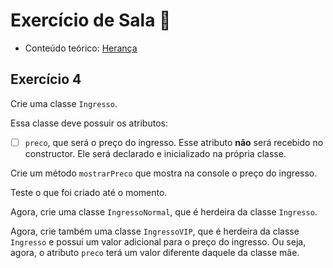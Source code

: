 # Exercício de Sala 🏫  

- Conteúdo teórico: 
[Herança](../../../6.%20Introdu%C3%A7%C3%A3o%20%C3%A0%20Orienta%C3%A7%C3%A3o%20a%20Objeto%20II/6.1%20-%20Heran%C3%A7a.md)

## Exercício 4

Crie uma classe `Ingresso`.

Essa classe deve possuir os atributos:
- [ ] `preco`, que será o preço do ingresso. Esse atributo **não** será recebido no constructor. Ele será declarado e inicializado na própria classe.

Crie um método `mostrarPreco` que mostra na console o preço do ingresso.

Teste o que foi criado até o momento.

Agora, crie uma classe `IngressoNormal`, que é herdeira da classe `Ingresso`.

Agora, crie também uma classe `IngressoVIP`, que é herdeira da classe `Ingresso` e possui um valor adicional para o preço do ingresso. Ou seja, agora, o atributo `preco` terá um valor diferente daquele da classe mãe.
